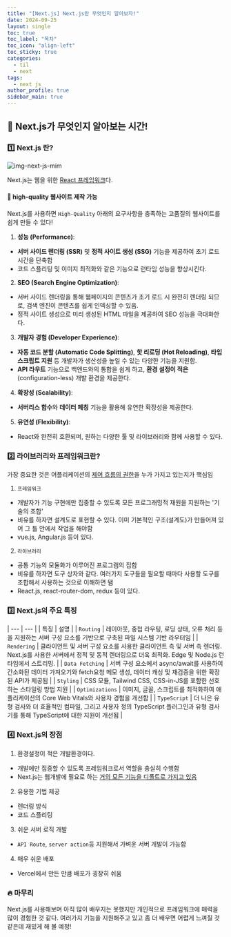 ```yaml
---
title: "[Next.js] Next.js란 무엇인지 알아보자!"
date: 2024-09-25
layout: single
toc: true
toc_label: "목차"
toc_icon: "align-left"
toc_sticky: true
categories:
  - til
  - next
tags:
  - next js
author_profile: true
sidebar_main: true
---
```


## :ledger: Next.js가 무엇인지 알아보는 시간!

### :one: Next.js 란?

![img-next-js-mim](https://github.com/user-attachments/assets/72fe6170-7ea9-4107-b2c1-1475844d4320)

Next.js는 웹을 위한 <u>React 프레임워크</u>다. 

#### :pushpin: high-quality 웹사이트 제작 가능
Next.js를 사용하면 `High-Quality` 아래의 요구사항을 충족하는 고품질의 웹사이트를 쉽게 만들 수 있다!

1. **성능 (Performance)**:
  - **서버 사이드 렌더링 (SSR)** 및 **정적 사이트 생성 (SSG)** 기능을 제공하여 초기 로드 시간을 단축함
  - 코드 스플리팅 및 이미지 최적화와 같은 기능으로 런타임 성능을 향상시킨다.
2. **SEO (Search Engine Optimization)**:
  - 서버 사이드 렌더링을 통해 웹페이지의 콘텐츠가 초기 로드 시 완전히 렌더링 되므로, 검색 엔진이 콘텐츠를 쉽게 인덱싱할 수 있음.
  - 정적 사이트 생성으로 미리 생성된 HTML 파일을 제공하여 SEO 성능을 극대화한다.
3. **개발자 경험 (Developer Experience)**:
  - **자동 코드 분할 (Automatic Code Splitting)**, **핫 리로딩 (Hot Reloading)**, **타입스크립트 지원** 등 개발자가 생산성을 높일 수 있는 다양한 기능을 지원함.
  - **API 라우트** 기능으로 백엔드와의 통합을 쉽게 하고, **환경 설정이 적은**(configuration-less) 개발 환경을 제공한다.
4. **확장성 (Scalability)**:
  - **서버리스 함수**와 **데이터 페칭** 기능을 활용해 유연한 확장성을 제공한다.
5. **유연성 (Flexibility)**:
  - React와 완전히 호환되며, 원하는 다양한 툴 및 라이브러리와 함께 사용할 수 있다.

### :two: 라이브러리와 프레임워크란?
가장 중요한 것은 어플리케이션의 <u>제어 흐름의 권한</u>을 누가 가지고 있는지가 핵심임 

1. `프레임워크`
  - 개발자가 기능 구현에만 집중할 수 있도록 모든 프로그래밍적 재원을 지원하는 '기술의 조합'
  - 비유를 하자면 설계도로 표현할 수 있다. 이미 기본적인 구조(설계도)가 만들어져 있어 그 틀 안에서 작업을 해야함
  - vue.js, Angular.js 등이 있다.
2. `라이브러리`
  - 공통 기능의 모듈화가 이루어진 프로그램의 집합
  - 비유를 하자면 도구 상자와 같다. 여러가지 도구들을 필요할 때마다 사용할 도구를 조합해서 사용하는 것으로 이해하면 됌
  - React.js, react-router-dom, redux 등이 있다.

### :three: Next.js의 주요 특징

| --- | --- |
| 특징 | 설명 | 
| `Routing` | 레이아웃, 중첩 라우팅, 로딩 상태, 오류 처리 등을 지원하는 서버 구성 요소를 기반으로 구축된 파일 시스템 기반 라우터임 |
| `Rendering` | 클라이언트 및 서버 구성 요소를 사용한 클라이언트 측 및 서버 측 렌더링. Next.js를 사용한 서버에서 정적 및 동적 렌더링으로 더욱 최적화. Edge 및 Node.js 런타임에서 스트리밍. |
| `Data Fetching` | 서버 구성 요소에서 async/await를 사용하여 간소화된 데이터 가져오기와 fetch요청 메모 생성, 데이터 캐싱 및 재검증을 위한 확장된 API가 제공됨 |
| `Styling` | CSS 모듈, Tailwind CSS, CSS-in-JS를 포함한 선호하는 스타일링 방법 지원 |
| `Optimizations` | 이미지, 글꼴, 스크립트를 최적화하여 애플리케이션의 Core Web Vitals와 사용자 경험을 개선함 |
| `TypeScript` | 더 나은 유형 검사와 더 효율적인 컴파일, 그리고 사용자 정의 TypeScript 플러그인과 유형 검사기를 통해 TypeScript에 대한 지원이 개선됨 |

### :four: Next.js의 장점
1. 환경설정이 적은 개발환경이다.
  - 개발에만 집중할 수 있도록 프레임워크로서 역할을 충실히 수행함
  - Next.js는 웹개발에 필요로 하는 <u>거의 모든 기능을 디폴트로 가지고 있음</u>
2. 유용한 기법 제공
  - 렌더링 방식
  - 코드 스플리팅
3. 쉬운 서버 로직 개발
  - `API Route`, `server action`등 지원해서 가벼운 서버 개발이 가능함
4. 매우 쉬운 배포
  - Vercel에서 만든 만큼 배포가 굉장히 쉬움

### :fire: 마무리
Next.js를 사용해보며 아직 많이 배우지는 못했지만 개인적으로 프레임워크에 매력을 많이 경험한 것 같다. 여러가지 기능을 지원해주고 있고 좀 더 배우면 어렵게 느껴질 것 같은데 재밌게 해 볼 예정!
